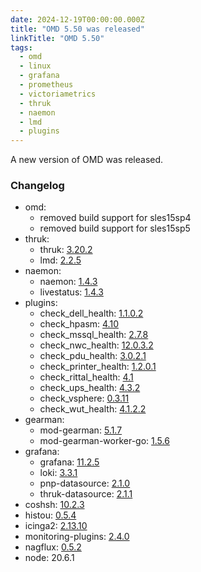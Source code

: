 ```yaml
---
date: 2024-12-19T00:00:00.000Z
title: "OMD 5.50 was released"
linkTitle: "OMD 5.50"
tags:
  - omd
  - linux
  - grafana
  - prometheus
  - victoriametrics
  - thruk
  - naemon
  - lmd
  - plugins
---
```

A new version of OMD was released.

### Changelog

* omd:
  * removed build support for sles15sp4
  * removed build support for sles15sp5
* thruk:
  * thruk: [3.20.2](https://github.com/sni/Thruk/blob/master/Changes)
  * lmd: [2.2.5](https://github.com/sni/lmd/blob/master/Changes)
* naemon:
  * naemon: [1.4.3](https://github.com/naemon/naemon-core/blob/master/NEWS)
  * livestatus: [1.4.3](https://github.com/naemon/naemon-livestatus/releases)
* plugins:
  * check_dell_health: [1.1.0.2](https://github.com/lausser/check_dell_health/blob/master/ChangeLog)
  * check_hpasm: [4.10](https://github.com/lausser/check_hpasm/blob/master/ChangeLog)
  * check_mssql_health: [2.7.8](https://github.com/lausser/check_mssql_health/blob/master/ChangeLog)
  * check_nwc_health: [12.0.3.2](https://github.com/lausser/check_nwc_health/blob/master/ChangeLog)
  * check_pdu_health: [3.0.2.1](https://github.com/lausser/check_pdu_health/blob/master/ChangeLog)
  * check_printer_health: [1.2.0.1](https://github.com/lausser/check_printer_health/blob/master/ChangeLog)
  * check_rittal_health: [4.1](https://github.com/lausser/check_rittal_health/blob/master/ChangeLog)
  * check_ups_health: [4.3.2](https://github.com/lausser/check_ups_health/blob/master/ChangeLog)
  * check_vsphere: [0.3.11](https://github.com/ConSol-Monitoring/check_vsphere/blob/main/CHANGES.md)
  * check_wut_health: [4.1.2.2](https://github.com/lausser/check_wut_health/blob/master/ChangeLog)
* gearman:
  * mod-gearman: [5.1.7](https://github.com/sni/mod_gearman/blob/master/Changes)
  * mod-gearman-worker-go: [1.5.6](https://github.com/ConSol-Monitoring/mod-gearman-worker-go/blob/master/Changes)
* grafana:
  * grafana: [11.2.5](https://github.com/grafana/grafana/blob/main/CHANGELOG.md)
  * loki: [3.3.1](https://github.com/grafana/loki/blob/main/CHANGELOG.md)
  * pnp-datasource: [2.1.0](https://github.com/sni/grafana-pnp-datasource/blob/master/CHANGELOG.md)
  * thruk-datasource: [2.1.1](https://github.com/sni/grafana-thruk-datasource/blob/master/CHANGELOG.md)
* coshsh: [10.2.3](https://github.com/lausser/coshsh/blob/master/Changelog)
* histou: [0.5.4](https://github.com/ConSol-Monitoring/histou/blob/master/CHANGELOG.md)
* icinga2: [2.13.10](https://github.com/Icinga/icinga2/blob/master/CHANGELOG.md)
* monitoring-plugins: [2.4.0](https://github.com/monitoring-plugins/monitoring-plugins/blob/master/NEWS)
* nagflux: [0.5.2](https://github.com/ConSol-Monitoring/nagflux/blob/master/CHANGELOG.md)
* node: 20.6.1
